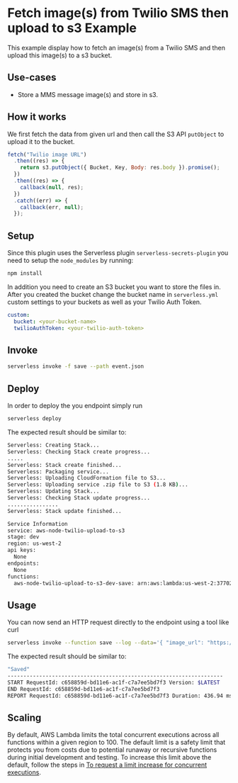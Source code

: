 <!--
title: 'AWS Fetch image(s) from Twilio MMS and upload to S3 example in NodeJS'
description: 'This example display how to fetch an image(s) from Twilio MMS and then upload this image(s) to a S3 bucket.'
layout: Doc
framework: v1
platform: AWS
language: nodeJS
authorLink: 'https://github.com/collinped'
authorName: 'Collin Pedersen'
authorAvatar: 'https://avatars1.githubusercontent.com/u/53246524?v=4&s=140'
-->

# Fetch image(s) from Twilio SMS then upload to s3 Example

This example display how to fetch an image(s) from a Twilio SMS and then upload this image(s) to a s3 bucket.

## Use-cases

- Store a MMS message image(s) and store in s3.

## How it works

We first fetch the data from given url and then call the S3 API `putObject` to upload it to the bucket.

```js
fetch("Twilio image URL")
  .then((res) => {
    return s3.putObject({ Bucket, Key, Body: res.body }).promise();
  })
  .then((res) => {
    callback(null, res);
  })
  .catch((err) => {
    callback(err, null);
  });
```

## Setup

Since this plugin uses the Serverless plugin `serverless-secrets-plugin` you need to setup the `node_modules` by running:

```bash
npm install
```

In addition you need to create an S3 bucket you want to store the files in. After you created the bucket change the bucket name in `serverless.yml` custom settings to your buckets as well as your Twilio Auth Token.

```yml
custom:
  bucket: <your-bucket-name>
  twilioAuthToken: <your-twilio-auth-token>
```

## Invoke

```bash
serverless invoke -f save --path event.json
```

## Deploy

In order to deploy the you endpoint simply run

```bash
serverless deploy
```

The expected result should be similar to:

```bash
Serverless: Creating Stack...
Serverless: Checking Stack create progress...
.....
Serverless: Stack create finished...
Serverless: Packaging service...
Serverless: Uploading CloudFormation file to S3...
Serverless: Uploading service .zip file to S3 (1.8 KB)...
Serverless: Updating Stack...
Serverless: Checking Stack update progress...
................
Serverless: Stack update finished...

Service Information
service: aws-node-twilio-upload-to-s3
stage: dev
region: us-west-2
api keys:
  None
endpoints:
  None
functions:
  aws-node-twilio-upload-to-s3-dev-save: arn:aws:lambda:us-west-2:377024778620:function:aws-node-twilio-upload-to-s3dev-save
```

## Usage

You can now send an HTTP request directly to the endpoint using a tool like curl

```bash
serverless invoke --function save --log --data='{ "image_url": "https://assets-cdn.github.com/images/modules/open_graph/github-mark.png", "key": "github.png"}'
```

The expected result should be similar to:

```bash
"Saved"
--------------------------------------------------------------------
START RequestId: c658859d-bd11e6-ac1f-c7a7ee5bd7f3 Version: $LATEST
END RequestId: c658859d-bd11e6-ac1f-c7a7ee5bd7f3
REPORT RequestId: c658859d-bd11e6-ac1f-c7a7ee5bd7f3	Duration: 436.94 ms	Billed Duration: 500 ms 	Memory Size: 1024 MB	Max Memory Used: 29 MB
```

## Scaling

By default, AWS Lambda limits the total concurrent executions across all functions within a given region to 100. The default limit is a safety limit that protects you from costs due to potential runaway or recursive functions during initial development and testing. To increase this limit above the default, follow the steps in [To request a limit increase for concurrent executions](http://docs.aws.amazon.com/lambda/latest/dg/concurrent-executions.html#increase-concurrent-executions-limit).
